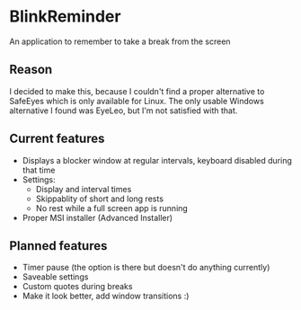 # BlinkReminder
An application to remember to take a break from the screen

## Reason
I decided to make this, because I couldn't find a proper alternative to SafeEyes which is only available for Linux. The only usable Windows alternative I found was EyeLeo, but I'm not satisfied with that.

## Current features
* Displays a blocker window at regular intervals, keyboard disabled during that time
* Settings:
  * Display and interval times
  * Skippablity of short and long rests
  * No rest while a full screen app is running
* Proper MSI installer (Advanced Installer)

## Planned features
* Timer pause (the option is there but doesn't do anything currently)
* Saveable settings
* Custom quotes during breaks
* Make it look better, add window transitions :)
